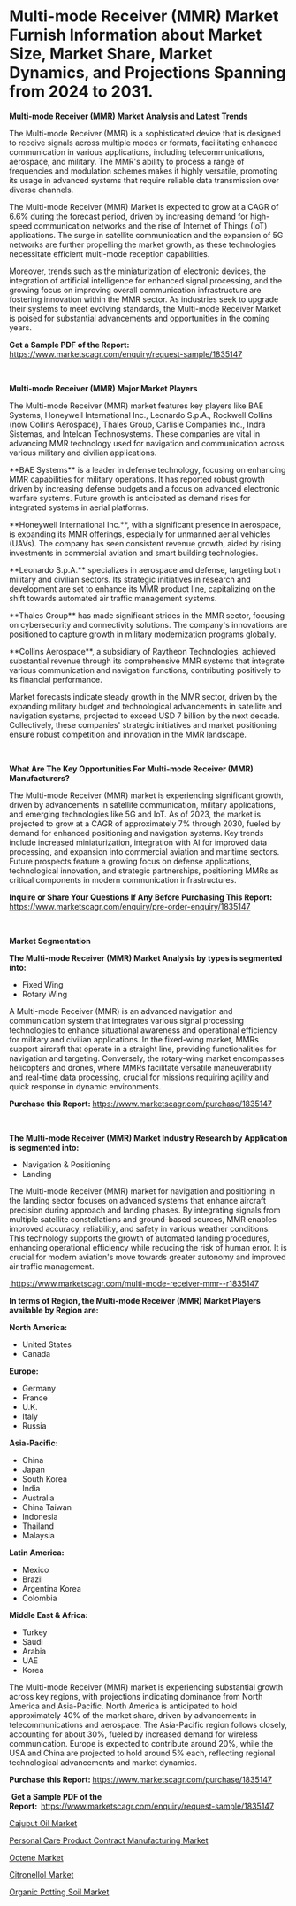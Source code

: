 <p><h1>Multi-mode Receiver (MMR) Market Furnish Information about Market Size, Market Share, Market Dynamics, and Projections Spanning from 2024 to 2031.</h1></p><p><strong>Multi-mode Receiver (MMR) Market Analysis and Latest Trends</strong></p>
<p><p>The Multi-mode Receiver (MMR) is a sophisticated device that is designed to receive signals across multiple modes or formats, facilitating enhanced communication in various applications, including telecommunications, aerospace, and military. The MMR's ability to process a range of frequencies and modulation schemes makes it highly versatile, promoting its usage in advanced systems that require reliable data transmission over diverse channels.</p><p>The Multi-mode Receiver (MMR) Market is expected to grow at a CAGR of 6.6% during the forecast period, driven by increasing demand for high-speed communication networks and the rise of Internet of Things (IoT) applications. The surge in satellite communication and the expansion of 5G networks are further propelling the market growth, as these technologies necessitate efficient multi-mode reception capabilities. </p><p>Moreover, trends such as the miniaturization of electronic devices, the integration of artificial intelligence for enhanced signal processing, and the growing focus on improving overall communication infrastructure are fostering innovation within the MMR sector. As industries seek to upgrade their systems to meet evolving standards, the Multi-mode Receiver Market is poised for substantial advancements and opportunities in the coming years.</p></p>
<p><strong>Get a Sample PDF of the Report:&nbsp;</strong> <a href="https://www.marketscagr.com/enquiry/request-sample/1835147?utm_campaign=1436&utm_medium=2&utm_source=Github&utm_content=ia&utm_term=16102024&utm_id=multi-mode-receiver-mmr">https://www.marketscagr.com/enquiry/request-sample/1835147</a></p>
<p>&nbsp;</p>
<p><strong>Multi-mode Receiver (MMR) Major Market Players</strong></p>
<p><p>The Multi-mode Receiver (MMR) market features key players like BAE Systems, Honeywell International Inc., Leonardo S.p.A., Rockwell Collins (now Collins Aerospace), Thales Group, Carlisle Companies Inc., Indra Sistemas, and Intelcan Technosystems. These companies are vital in advancing MMR technology used for navigation and communication across various military and civilian applications.</p><p>**BAE Systems** is a leader in defense technology, focusing on enhancing MMR capabilities for military operations. It has reported robust growth driven by increasing defense budgets and a focus on advanced electronic warfare systems. Future growth is anticipated as demand rises for integrated systems in aerial platforms.</p><p>**Honeywell International Inc.**, with a significant presence in aerospace, is expanding its MMR offerings, especially for unmanned aerial vehicles (UAVs). The company has seen consistent revenue growth, aided by rising investments in commercial aviation and smart building technologies.</p><p>**Leonardo S.p.A.** specializes in aerospace and defense, targeting both military and civilian sectors. Its strategic initiatives in research and development are set to enhance its MMR product line, capitalizing on the shift towards automated air traffic management systems.</p><p>**Thales Group** has made significant strides in the MMR sector, focusing on cybersecurity and connectivity solutions. The company's innovations are positioned to capture growth in military modernization programs globally.</p><p>**Collins Aerospace**, a subsidiary of Raytheon Technologies, achieved substantial revenue through its comprehensive MMR systems that integrate various communication and navigation functions, contributing positively to its financial performance.</p><p>Market forecasts indicate steady growth in the MMR sector, driven by the expanding military budget and technological advancements in satellite and navigation systems, projected to exceed USD 7 billion by the next decade. Collectively, these companies' strategic initiatives and market positioning ensure robust competition and innovation in the MMR landscape.</p></p>
<p>&nbsp;</p>
<p><strong>What Are The Key Opportunities For Multi-mode Receiver (MMR) Manufacturers?</strong></p>
<p><p>The Multi-mode Receiver (MMR) market is experiencing significant growth, driven by advancements in satellite communication, military applications, and emerging technologies like 5G and IoT. As of 2023, the market is projected to grow at a CAGR of approximately 7% through 2030, fueled by demand for enhanced positioning and navigation systems. Key trends include increased miniaturization, integration with AI for improved data processing, and expansion into commercial aviation and maritime sectors. Future prospects feature a growing focus on defense applications, technological innovation, and strategic partnerships, positioning MMRs as critical components in modern communication infrastructures.</p></p>
<p><strong>Inquire or Share Your Questions If Any Before Purchasing This Report:</strong> <a href="https://www.marketscagr.com/enquiry/pre-order-enquiry/1835147?utm_campaign=1436&utm_medium=2&utm_source=Github&utm_content=ia&utm_term=16102024&utm_id=multi-mode-receiver-mmr">https://www.marketscagr.com/enquiry/pre-order-enquiry/1835147</a></p>
<p>&nbsp;</p>
<p><strong>Market Segmentation</strong></p>
<p><strong>The Multi-mode Receiver (MMR) Market Analysis by types is segmented into:</strong></p>
<p><ul><li>Fixed Wing</li><li>Rotary Wing</li></ul></p>
<p><p>A Multi-mode Receiver (MMR) is an advanced navigation and communication system that integrates various signal processing technologies to enhance situational awareness and operational efficiency for military and civilian applications. In the fixed-wing market, MMRs support aircraft that operate in a straight line, providing functionalities for navigation and targeting. Conversely, the rotary-wing market encompasses helicopters and drones, where MMRs facilitate versatile maneuverability and real-time data processing, crucial for missions requiring agility and quick response in dynamic environments.</p></p>
<p><strong>Purchase this Report:&nbsp;</strong><a href="https://www.marketscagr.com/purchase/1835147?utm_campaign=1436&utm_medium=2&utm_source=Github&utm_content=ia&utm_term=16102024&utm_id=multi-mode-receiver-mmr">https://www.marketscagr.com/purchase/1835147</a></p>
<p>&nbsp;</p>
<p><strong>The Multi-mode Receiver (MMR) Market Industry Research by Application is segmented into:</strong></p>
<p><ul><li>Navigation & Positioning</li><li>Landing</li></ul></p>
<p><p>The Multi-mode Receiver (MMR) market for navigation and positioning in the landing sector focuses on advanced systems that enhance aircraft precision during approach and landing phases. By integrating signals from multiple satellite constellations and ground-based sources, MMR enables improved accuracy, reliability, and safety in various weather conditions. This technology supports the growth of automated landing procedures, enhancing operational efficiency while reducing the risk of human error. It is crucial for modern aviation's move towards greater autonomy and improved air traffic management.</p></p>
<p><a href="https://www.marketscagr.com/multi-mode-receiver-mmr--r1835147?utm_campaign=1436&utm_medium=2&utm_source=Github&utm_content=ia&utm_term=16102024&utm_id=multi-mode-receiver-mmr">&nbsp;https://www.marketscagr.com/multi-mode-receiver-mmr--r1835147</a></p>
<p><strong>In terms of Region, the Multi-mode Receiver (MMR) Market Players available by Region are:</strong></p>
<p>
    <p> <strong> North America: </strong>
        <ul>
            <li>United States</li>
            <li>Canada</li>
        </ul>
        </p> 
    <p> <strong> Europe: </strong>
        <ul>
            <li>Germany</li>
            <li>France</li>
            <li>U.K.</li>
            <li>Italy</li>
            <li>Russia</li>
        </ul>
        </p> 
    <p> <strong> Asia-Pacific: </strong>
        <ul>
            <li>China</li>
            <li>Japan</li>
            <li>South Korea</li>
            <li>India</li>
            <li>Australia</li>
            <li>China Taiwan</li>
            <li>Indonesia</li>
            <li>Thailand</li>
            <li>Malaysia</li>
        </ul>
        </p> 
    <p> <strong> Latin America: </strong>
        <ul>
            <li>Mexico</li>
            <li>Brazil</li>
            <li>Argentina Korea</li>
            <li>Colombia</li>
        </ul>
        </p> 
    <p> <strong> Middle East & Africa: </strong>
        <ul>
            <li>Turkey</li>
            <li>Saudi</li>
            <li>Arabia</li>
            <li>UAE</li>
            <li>Korea</li>
        </ul>
    </p>
    </p>
<p><p>The Multi-mode Receiver (MMR) market is experiencing substantial growth across key regions, with projections indicating dominance from North America and Asia-Pacific. North America is anticipated to hold approximately 40% of the market share, driven by advancements in telecommunications and aerospace. The Asia-Pacific region follows closely, accounting for about 30%, fueled by increased demand for wireless communication. Europe is expected to contribute around 20%, while the USA and China are projected to hold around 5% each, reflecting regional technological advancements and market dynamics.</p></p>
<p><strong>Purchase this Report: </strong><a href="https://www.marketscagr.com/purchase/1835147?utm_campaign=1436&utm_medium=2&utm_source=Github&utm_content=ia&utm_term=16102024&utm_id=multi-mode-receiver-mmr">https://www.marketscagr.com/purchase/1835147</a></p>
<p>&nbsp;<strong>Get a Sample PDF of the Report:&nbsp;&nbsp;</strong><a href="https://www.marketscagr.com/enquiry/request-sample/1835147?utm_campaign=1436&utm_medium=2&utm_source=Github&utm_content=ia&utm_term=16102024&utm_id=multi-mode-receiver-mmr">https://www.marketscagr.com/enquiry/request-sample/1835147</a></p>
<p><strong></strong></p>
<p><p><a href="https://www.linkedin.com/pulse/cajuput-oil-market-trends-growth-outlook-2024-2031-counsel-market-eomle?utm_campaign=1436&utm_medium=2&utm_source=Github&utm_content=ia&utm_term=16102024&utm_id=multi-mode-receiver-mmr">Cajuput Oil Market</a></p><p><a href="https://github.com/ChiragRP21/Market-Research-Report-List-6/blob/main/personal-care-product-contract-manufacturing-market.md?utm_campaign=1436&utm_medium=2&utm_source=Github&utm_content=ia&utm_term=16102024&utm_id=multi-mode-receiver-mmr">Personal Care Product Contract Manufacturing Market</a></p><p><a href="https://www.linkedin.com/pulse/market-insights-global-octene-forecast-innovation-trends-bmjhe?utm_campaign=1436&utm_medium=2&utm_source=Github&utm_content=ia&utm_term=16102024&utm_id=multi-mode-receiver-mmr">Octene Market</a></p><p><a href="https://www.linkedin.com/pulse/global-citronellol-industry-research-report-competitive-8mide?utm_campaign=1436&utm_medium=2&utm_source=Github&utm_content=ia&utm_term=16102024&utm_id=multi-mode-receiver-mmr">Citronellol Market</a></p><p><a href="https://www.linkedin.com/pulse/influencing-factors-organic-potting-soil-market-insights-kekwe?utm_campaign=1436&utm_medium=2&utm_source=Github&utm_content=ia&utm_term=16102024&utm_id=multi-mode-receiver-mmr">Organic Potting Soil Market</a></p></p>